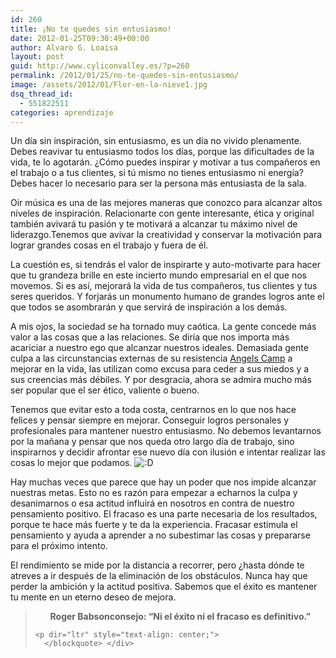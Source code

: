 ```yaml
---
id: 260
title: ¡No te quedes sin entusiasmo!
date: 2012-01-25T09:30:49+00:00
author: Alvaro G. Loaisa
layout: post
guid: http://www.cyliconvalley.es/?p=260
permalink: /2012/01/25/no-te-quedes-sin-entusiasmo/
image: /assets/2012/01/Flor-en-la-nieve1.jpg
dsq_thread_id:
  - 551822511
categories: aprendizaje
---
```

<div>
  <p>
    Un día sin inspiración, sin entusiasmo, es un día no vivido plenamente. Debes reavivar tu entusiasmo todos los días, porque las dificultades de la vida, te lo agotarán. ¿Cómo puedes inspirar y motivar a tus compañeros en el trabajo o a tus clientes, si tú mismo no tienes entusiasmo ni energía? Debes hacer lo necesario para ser la persona más entusiasta de la sala.
  </p>
  
  <p>
    Oir música es una de las mejores maneras que conozco para alcanzar altos niveles de inspiración. Relacionarte con gente interesante, ética y original también avivará tu pasión y te motivará a alcanzar tu máximo nivel de liderazgo.Tenemos que avivar la creatividad y conservar la motivación para lograr grandes cosas en el trabajo y fuera de él.
  </p>
  
  <p>
    La cuestión es, si tendrás el valor de inspirarte y auto-motivarte para hacer que tu grandeza brille en este incierto mundo empresarial en el que nos movemos. Si es así, mejorará la vida de tus compañeros, tus clientes y tus seres queridos. Y forjarás un monumento humano de grandes logros ante el que todos se asombrarán y que servirá de inspiración a los demás.
  </p>
  
  <p>
    A mis ojos, la sociedad se ha tornado muy caótica. La gente concede más valor a las cosas que a las relaciones. Se diría que nos importa más acariciar a nuestro ego que alcanzar nuestros ideales. Demasiada gente culpa a las circunstancias externas de su resistencia <a href="http://www.angelscamp.org/">Angels Camp</a> a mejorar en la vida, las utilizan como excusa para ceder a sus miedos y a sus creencias más débiles. Y por desgracia, ahora se admira mucho más ser popular que el ser ético, valiente o bueno.
  </p>
  
  <p>
    Tenemos que evitar esto a toda costa, centrarnos en lo que nos hace felices y pensar siempre en mejorar. Conseguir logros personales y profesionales para mantener nuestro entusiasmo. No debemos levantarnos por la mañana y pensar que nos queda otro largo día de trabajo, sino inspirarnos y decidir afrontar ese nuevo día con ilusión e intentar realizar las cosas lo mejor que podamos. <img src="http://www.cyliconvalley.es/wp-includes/images/smilies/icon_biggrin.gif" alt=":D" class="wp-smiley" />
  </p>
  
  <p>
    Hay muchas veces que parece que hay un poder que nos impide alcanzar nuestras metas. Esto no es razón para empezar a echarnos la culpa y desanimarnos o esa actitud influirá en nosotros en contra de nuestro pensamiento positivo. El fracaso es una parte necesaria de los resultados, porque te hace más fuerte y te da la experiencia. Fracasar estimula el pensamiento y ayuda a aprender a no subestimar las cosas y prepararse para el próximo intento.
  </p>
  
  <p>
    El rendimiento se mide por la distancia a recorrer, pero ¿hasta dónde te atreves a ir después de la eliminación de los obstáculos. Nunca hay que perder la ambición y la actitud positiva. Sabemos que el éxito es mantener tu mente en un eterno deseo de mejora.
  </p>
  
  <blockquote>
    <p dir="ltr" style="text-align: center;">
      <strong>Roger Babsonconsejo: &#8220;Ni el éxito ni el fracaso es definitivo.&#8221;</strong>
    </p>
    
    <p dir="ltr" style="text-align: center;">
      </blockquote> </div>